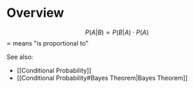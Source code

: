 # Overview
$$P(A | B) \propto P(B | A) \cdot P(A)$$
$\propto$ means "is proportional to"

See also:
- [[Conditional Probability]]
- [[Conditional Probability#Bayes Theorem|Bayes Theorem]]
